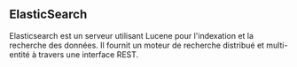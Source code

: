 
## ElasticSearch
Elasticsearch est un serveur utilisant Lucene pour l'indexation et la recherche des données. Il fournit un moteur de recherche distribué et multi-entité à travers une interface REST.

<!--stackedit_data:
eyJoaXN0b3J5IjpbLTM4MjUwNzE2OV19
-->